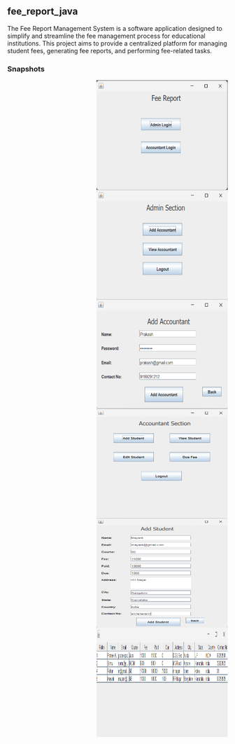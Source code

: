 <h2> fee_report_java </h2>
<p>The Fee Report Management System is a software application designed to simplify and streamline the fee management process for educational institutions. This project aims to provide a centralized platform for managing student fees, generating fee reports, and performing fee-related tasks. </p>

<h3>Snapshots </h3>
<img align="right" alt="PIC" width="300px" height="250px" src="/images/1.png" />
<img align="right" alt="PIC" width="300px" height="250px" src="/images/2.png" />
<img align="right" alt="PIC" width="300px" height="250px" src="/images/3.png" />
<img align="right" alt="PIC" width="300px" height="250px" src="/images/4.png" />
<img align="right" alt="PIC" width="300px" height="250px" src="/images/5.png" />
<img align="right" alt="PIC" width="300px" height="250px" src="/images/6.png" />
